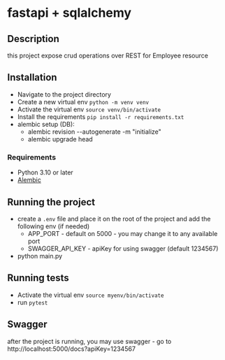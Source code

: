 # fastapi + sqlalchemy 


## Description

this project expose crud operations over REST for Employee resource 

## Installation
- Navigate to the project directory 
- Create a new virtual env `python -m venv venv`
- Activate the virtual env `source venv/bin/activate`
- Install the requirements `pip install -r requirements.txt`
- alembic setup (DB):
  - alembic revision --autogenerate -m "initialize"
  - alembic upgrade head
### Requirements

- Python 3.10 or later
- [Alembic](https://alembic.sqlalchemy.org/en/latest/installation.html)

## Running the project
- create a `.env` file and place it on the root of the project and add the following env (if needed) 
  - APP_PORT - default on 5000 - you may change it to any available port 
  - SWAGGER_API_KEY - apiKey for using swagger (default 1234567)
- python main.py

## Running tests
- Activate the virtual env `source myenv/bin/activate`
- run `pytest`

## Swagger
after the project is running, you may use swagger - go to http://localhost:5000/docs?apiKey=1234567

